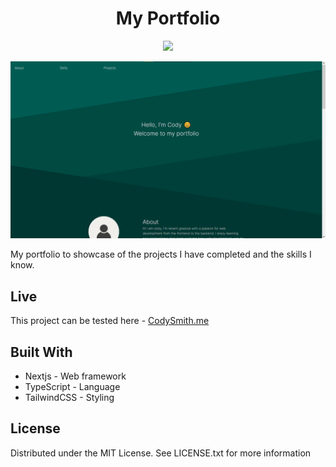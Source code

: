 <h1 align="center">My Portfolio</h1>
<p align="center">
  <a href="https://skillicons.dev">
    <img src="https://skillicons.dev/icons?i=nextjs,ts,tailwind" />
  </a>
</p>
<p align="center">
  <img src="PortfolioWebpage.png?raw=true" alt="Project webpage"/>
</p>

My portfolio to showcase of the projects I have completed and the skills I know.

## Live

This project can be tested here - [CodySmith.me](http://codysmith.me/)

## Built With

- Nextjs - Web framework
- TypeScript - Language
- TailwindCSS - Styling

## License

Distributed under the MIT License. See LICENSE.txt for more information
